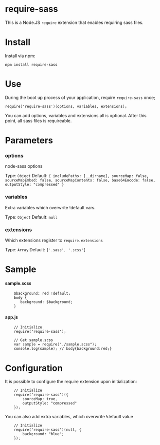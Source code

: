 require-sass
============================

This is a Node.JS `require` extension that enables requiring sass files.

# Install
Install via npm:

    npm install require-sass

# Use

During the boot up process of your application, require `require-sass` once;

    require('require-sass')(options, variables, extensions);

You can add options, variables and extensions all is optional.
After this point, all sass files is requireable.

# Parameters
### options
node-sass options

Type: `Object`
Default: `{
  includePaths: [__dirname],
  sourceMap: false,
  sourceMapEmbed: false,
  sourceMapContents: false,
  base64Encode: false,
  outputStyle: "compressed"
}`

### variables
Extra variables which overwrite !default vars.

Type: `Object`
Default: `null`

### extensions
Which extensions register to ```require.extensions```

Type: `Array`
Default: `['.sass', '.scss']`

# Sample

#### sample.scss
```
    $background: red !default;
    body {
       background: $background;
    }
```

#### app.js
```
    // Initialize
    require('require-sass');

    // Get sample.scss
    var sample = require("./sample.scss");
    console.log(sample); // body{background:red;}
```

# Configuration
It is possible to configure the require extension upon initialization:
```
    // Initialize
    require('require-sass')({
        sourceMap: true,
        outputStyle: "compressed"
    });
```
You can also add extra variables, which overwrite !default value
```
    // Initialize
    require('require-sass')(null, {
        background: "blue";
    });
```

